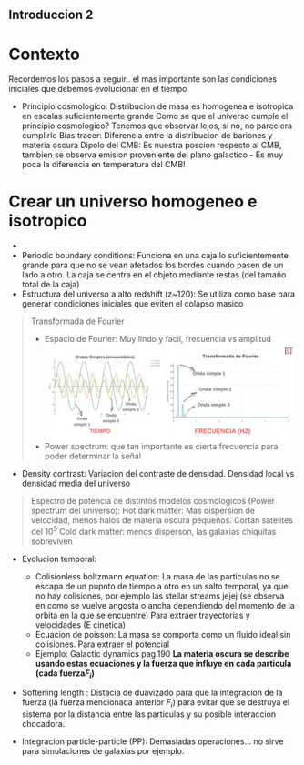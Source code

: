 ## Introduccion 2
# Contexto
Recordemos los pasos a seguir.. el mas importante son las condiciones iniciales que debemos evolucionar en el tiempo
- Principio cosmologico: Distribucion de masa es homogenea e isotropica en escalas suficientemente grande
Como se que el universo cumple el principio cosmologico? Tenemos que observar lejos, si no, no pareciera cumplirlo
Bias tracer: Diferencia entre la distribucion de bariones y materia oscura
Dipolo del CMB: Es nuestra poscion respecto al CMB, tambien se observa emision proveniente del plano galactico
                - Es muy poca la diferencia en temperatura del CMB!

# Crear un universo homogeneo e isotropico
- 
- Periodic boundary conditions: Funciona en una caja lo suficientemente grande para que no se vean afetados los bordes cuando pasen de un lado a otro. La caja se centra en el objeto mediante restas (del tamaño total de la caja)
- Estructura del universo a alto redshift (z~120): Se utiliza como base para generar condiciones iniciales que eviten el colapso masico
> Transformada de Fourier
>- Espacio de Fourier: Muy lindo y facil, frecuencia vs amplitud
> ![](transformada-de-fourier-detalle.webp)
>- Power spectrum: que tan importante es cierta frecuencia para poder determinar la señal 

- Density contrast: Variacion del contraste de densidad. Densidad local vs densidad media del universo
> Espectro de potencia de distintos modelos cosmologicos (Power spectrum del universo):
> Hot dark matter: Mas dispersion de velocidad, menos halos de materia oscura pequeños. Cortan satelites del $10^{5}$
> Cold dark matter: menos disperson, las galaxias chiquitas sobreviven

- Evolucion temporal: 
    - Colisionless boltzmann equation: La masa de las particulas no se escapa de un pupnto de tiempo a otro en un salto temporal, ya que no hay colisiones, por ejemplo las stellar streams jejej (se observa en como se vuelve angosta o ancha dependiendo del momento de la orbita en la que se encuentre) Para extraer trayectorias y velocidades (E cinetica)
    - Ecuacion de poisson: La masa se comporta como un fluido ideal sin colisiones. Para extraer el potencial 
    - Ejemplo: Galactic dynamics pag.190 
    __La materia oscura se describe usando estas ecuaciones y la fuerza que influye en cada particula (cada fuerza$F{_i}$)__

- Softening length : Distacia de duavizado para que la integracion de la fuerza (la fuerza mencionada anterior $F_{i}$) para evitar que se destruya el sistema por la distancia entre las particulas y su posible interaccion chocadora. 

* Integracion particle-particle (PP): Demasiadas operaciones... no sirve para simulaciones de galaxias por ejemplo. 
